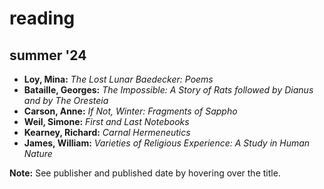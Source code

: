 # reading

## summer '24

<ul>
<li><strong>Loy, Mina:</strong> <span class="book-title"><em>The Lost Lunar Baedecker: Poems</em><span class="tooltip">(Farrar, Straus and Giroux, 1996)</span></span></li>
<li><strong>Bataille, Georges:</strong> <span class="book-title"><em>The Impossible: A Story of Rats followed by Dianus and by The Oresteia</em><span class="tooltip">(City Lights Books, 1992)</span></span></li>
<li><strong>Carson, Anne:</strong> <span class="book-title"><em>If Not, Winter: Fragments of Sappho</em><span class="tooltip">(Vintage Books, 2003)</span></span></li>
<li><strong>Weil, Simone:</strong> <span class="book-title"><em>First and Last Notebooks</em><span class="tooltip">(Wipf and Stock Publishers, 2015)</span></span></li>
<li><strong>Kearney, Richard:</strong> <span class="book-title"><em>Carnal Hermeneutics</em><span class="tooltip">(Fordham University Press, 2015)</span></span></li>
<li><strong>James, William:</strong> <span class="book-title"><em>Varieties of Religious Experience: A Study in Human Nature</em><span class="tooltip">(Routledge, 2002)</span></span></li>
</ul>

**Note:** See publisher and published date by hovering over the title.

<style>
.book-title {
    position: relative;
    cursor: pointer;
}
.book-title .tooltip {
    visibility: hidden;
    width: 250px;
    background-color: #123400;
    color: #fdf5e6;
    border: 1px solid #beb4ff;
    border-radius: 3px;
    text-align: center;
    word-spacing: normal;
    position: absolute;
    z-index: 1;
    opacity: 0;
    transition: opacity 0.3s;
    bottom: 120%;
    left: 50%;
}
.book-title:hover .tooltip {
    visibility: visible;
    opacity: 1;
}
</style>
